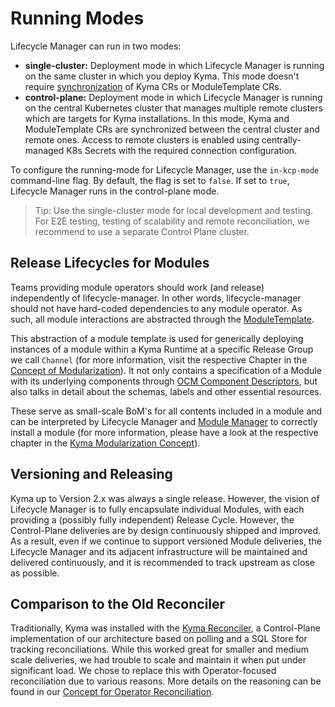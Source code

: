 # Running Modes

Lifecycle Manager can run in two modes:

* **single-cluster:** Deployment mode in which Lifecycle Manager is running on the same cluster in which you deploy Kyma. This mode doesn't require [synchronization](api/README.md#synchronization-of-module-catalog-with-remote-clusters) of Kyma CRs or ModuleTemplate CRs.
* **control-plane:** Deployment mode in which Lifecycle Manager is running on the central Kubernetes cluster that manages multiple remote clusters which are targets for Kyma installations. In this mode, Kyma and ModuleTemplate CRs are synchronized between the central cluster and remote ones. Access to remote clusters is enabled using centrally-managed K8s Secrets with the required connection configuration.

To configure the running-mode for Lifecycle Manager, use the `in-kcp-mode` command-line flag. By default, the flag is set to `false`. If set to `true`, Lifecycle Manager runs in the control-plane mode.

> Tip: Use the single-cluster mode for local development and testing. For E2E testing, testing of scalability and remote reconciliation, we recommend to use a separate Control Plane cluster.

## Release Lifecycles for Modules

Teams providing module operators should work (and release) independently of lifecycle-manager. In other words, lifecycle-manager should not have hard-coded dependencies to any module operator.
As such, all module interactions are abstracted through the [ModuleTemplate](/api/v1beta2/moduletemplate_types.go).

This abstraction of a module template is used for generically deploying instances of a module within a Kyma Runtime at a specific Release Group we call `Channel` (for more information, visit the respective Chapter in the [Concept of Modularization](https://github.com/kyma-project/community/tree/main/concepts/modularization#release-channels)). It not only contains a specification of a Module with its underlying components through [OCM Component Descriptors](https://github.com/gardener/component-spec/blob/master/doc/proposal/02-component-descriptor.md), but also talks in detail about the schemas, labels and other essential resources.

These serve as small-scale BoM's for all contents included in a module and can be interpreted by Lifecycle Manager and [Module Manager](https://github.com/kyma-project/module-manager/)
to correctly install a module (for more information, please have a look at the respective chapter in the [Kyma Modularization Concept](https://github.com/kyma-project/community/tree/main/concepts/modularization#component-descriptor)).

## Versioning and Releasing

Kyma up to Version 2.x was always a single release. However, the vision of Lifecycle Manager is to fully encapsulate individual Modules, with each providing a (possibly fully independent) Release Cycle.
However, the Control-Plane deliveries are by design continuously shipped and improved. As a result, even if we continue to support versioned Module deliveries, the Lifecycle Manager and its adjacent infrastructure will be maintained and delivered continuously, and it is recommended to track upstream as close as possible.

## Comparison to the Old Reconciler

Traditionally, Kyma was installed with the [Kyma Reconciler](https://github.com/kyma-incubator/reconciler), a Control-Plane implementation of our architecture based on polling and a SQL Store for tracking reconciliations.
While this worked great for smaller and medium scale deliveries, we had trouble to scale and maintain it when put under significant load.
We chose to replace this with Operator-focused reconciliation due to various reasons. More details on the reasoning can be found in our [Concept for Operator Reconciliation](https://github.com/kyma-project/community/tree/main/concepts/operator-reconciliation).
